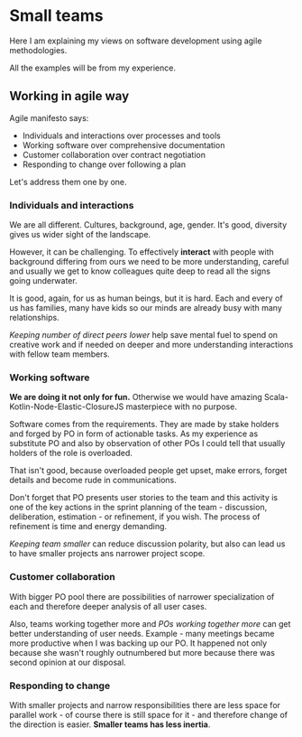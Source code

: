 # Small teams
Here I am explaining my views on software development using 
agile methodologies.

All the examples will be from my experience.

## Working in agile way
Agile manifesto says:

- Individuals and interactions over processes and tools
- Working software over comprehensive documentation
- Customer collaboration over contract negotiation
- Responding to change over following a plan

Let's address them one by one.

### Individuals and interactions
We are all different.
Cultures, background, age, gender. It's good, diversity gives us
wider sight of the landscape.

However, it can be challenging. To effectively **interact** with
people with background differing from ours we need to be
more understanding, careful and usually we get to know colleagues 
quite deep to read all the signs going underwater.

It is good, again, for us as human beings, but it is hard.
Each and every of us has families, many have kids so our minds
are already busy with many relationships.

*Keeping number of direct peers lower* help save mental fuel to 
spend on creative work and if needed on deeper and more 
understanding interactions with fellow team members.

### Working software
**We are doing it not only for fun.** Otherwise we would have 
amazing Scala-Kotlin-Node-Elastic-ClosureJS masterpiece with 
no purpose.

Software comes from the requirements. They are made by stake holders
and forged by PO in form of actionable tasks.
As my experience as substitute PO and also by observation of other POs
I could tell that usually holders of the role is overloaded.

That isn't good, because overloaded people get upset, make errors,
forget details and become rude in communications.

Don't forget that PO presents user stories to the team and this 
activity is one of the key actions in the sprint planning of the team - 
discussion, deliberation, estimation - or refinement, if you wish.
The process of refinement is time and energy demanding. 

*Keeping team smaller* can reduce discussion polarity, but also can lead 
us to have smaller projects ans narrower project scope.

### Customer collaboration
With bigger PO pool there are possibilities of 
narrower specialization of each and therefore deeper analysis of all 
user cases.

Also, teams working together more and *POs working together more*
can get better understanding of user needs. Example - many 
meetings became more productive when I was backing up our PO.
It happened not only because she wasn't roughly outnumbered but
more because there was second opinion at our disposal.

### Responding to change
With smaller projects and narrow responsibilities there are less space for 
parallel work - of course there is still space for it - and therefore 
change of the direction is easier. **Smaller teams has less inertia**.
